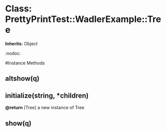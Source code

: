 # Class: PrettyPrintTest::WadlerExample::Tree
**Inherits:** Object
    

:nodoc:



#Instance Methods
## altshow(q) [](#method-i-altshow)

## initialize(string, *children) [](#method-i-initialize)

**@return** [Tree] a new instance of Tree

## show(q) [](#method-i-show)


